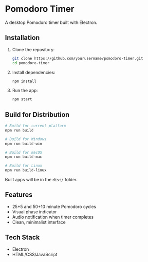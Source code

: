 # Pomodoro Timer

A desktop Pomodoro timer built with Electron.

## Installation

1. Clone the repository:
   ```bash
   git clone https://github.com/yourusername/pomodoro-timer.git
   cd pomodoro-timer
   ```

2. Install dependencies:
   ```bash
   npm install
   ```

3. Run the app:
   ```bash
   npm start
   ```

## Build for Distribution

```bash
# Build for current platform
npm run build

# Build for Windows
npm run build-win

# Build for macOS
npm run build-mac

# Build for Linux
npm run build-linux
```

Built apps will be in the `dist/` folder.

## Features

- 25+5 and 50+10 minute Pomodoro cycles
- Visual phase indicator
- Audio notification when timer completes
- Clean, minimalist interface

## Tech Stack

- Electron
- HTML/CSS/JavaScript
